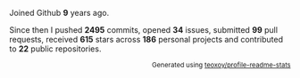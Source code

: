 Joined Github **9** years ago.

Since then I pushed **2495** commits, opened **34** issues, submitted **99** pull requests, received **615** stars across **186** personal projects and contributed to **22** public repositories.

<p align="right"><sub>Generated using <a href="https://github.com/marketplace/actions/profile-readme-stats">teoxoy/profile-readme-stats</a></sub></p>
